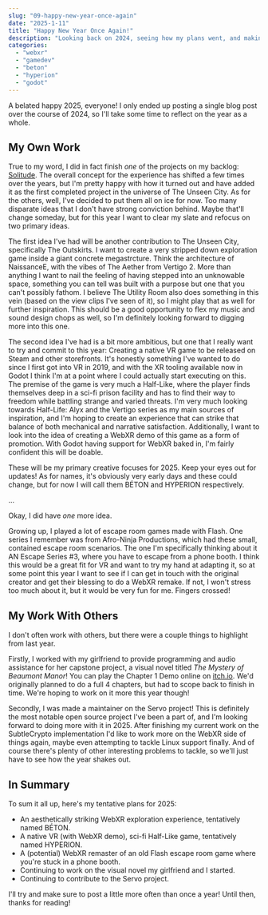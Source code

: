 ```yaml
---
slug: "09-happy-new-year-once-again"
date: "2025-1-11"
title: "Happy New Year Once Again!"
description: "Looking back on 2024, seeing how my plans went, and making a new plan for 2025."
categories:
  - "webxr"
  - "gamedev"
  - "beton"
  - "hyperion"
  - "godot"
---
```


A belated happy 2025, everyone! I only ended up posting a single blog post over the course of 2024, so I'll take some time to reflect on the year as a whole.

## My Own Work

True to my word, I did in fact finish *one* of the projects on my backlog: [Solitude](https://www.theunseen.city/outskirts/solitude/).
The overall concept for the experience has shifted a few times over the years, but I'm pretty happy with how it turned out and have added it as the first completed project in the universe of The Unseen City.
As for the others, well, I've decided to put them all on ice for now. Too many disparate ideas that I don't have strong conviction behind.
Maybe that'll change someday, but for this year I want to clear my slate and refocus on two primary ideas.

The first idea I've had will be another contribution to The Unseen City, specifically The Outskirts.
I want to create a very stripped down exploration game inside a giant concrete megastrcture. Think the architecture of NaissanceE, with the vibes of The Aether from Vertigo 2.
More than anything I want to nail the feeling of having stepped into an unknowable space, something you can tell was built with a purpose but one that you can't possibly  fathom.
I believe The Utility Room also does something in this vein (based on the view clips I've seen of it), so I might play that as well for further inspiration.
This should be a good opportunity to flex my music and sound design chops as well, so I'm definitely looking forward to digging more into this one.

The second idea I've had is a bit more ambitious, but one that I really want to try and commit to this year: Creating a native VR game to be released on Steam and other storefronts.
It's honestly something I've wanted to do since I first got into VR in 2019, and with the XR tooling available now in Godot I think I'm at a point where I could actually start executing on this.
The premise of the game is very much a Half-Like, where the player finds themselves deep in a sci-fi prison facility and has to find their way to freedom while battling strange and varied threats.
I'm very much looking towards Half-Life: Alyx and the Vertigo series as my main sources of inspiration, and I'm hoping to create an experience that can strike that balance of both mechanical and narrative satisfaction.
Additionally, I want to look into the idea of creating a WebXR demo of this game as a form of promotion. With Godot having support for WebXR baked in, I'm fairly confident this will be doable.

These will be my primary creative focuses for 2025. Keep your eyes out for updates! As for names, it's obviously very early days and these could change, but for now I will call them BÉTON and HYPERION respectively.

...

Okay, I did have *one* more idea.

Growing up, I played a lot of escape room games made with Flash. One series I remember was from Afro-Ninja Productions, which had these small, contained escape room scenarios.
The one I'm specifically thinking about it AN Escape Series #3, where you have to escape from a phone booth. I think this would be a great fit for VR and want to try my hand at adapting it, so at some point this year I want to see if I can get in touch with the original creator and get their blessing to do a WebXR remake.
If not, I won't stress too much about it, but it would be very fun for me. Fingers crossed!

## My Work With Others

I don't often work with others, but there were a couple things to highlight from last year.

Firstly, I worked with my girlfriend to provide programming and audio assistance for her capstone project, a visual novel titled *The Mystery of Beaumont Manor*! You can play the Chapter 1 Demo online on [itch.io](https://beaumontmanor.itch.io/the-mystery-of-beaumont-manor). We'd originally planned to do a full 4 chapters, but had to scope back to finish in time. We're hoping to work on it more this year though!

Secondly, I was made a maintainer on the Servo project! This is definitely the most notable open source project I've been a part of, and I'm looking forward to doing more with it in 2025. After finishing my current work on the SubtleCrypto implementation I'd like to work more on the WebXR side of things again, maybe even attempting to tackle Linux support finally. And of course there's plenty of other interesting problems to tackle, so we'll just have to see how the year shakes out.

## In Summary

To sum it all up, here's my tentative plans for 2025:

- An aesthetically striking WebXR exploration experience, tentatively named BÉTON.
- A native VR (with WebXR demo), sci-fi Half-Like game, tentatively named HYPERION.
- A (potential) WebXR remaster of an old Flash escape room game where you're stuck in a phone booth.
- Continuing to work on the visual novel my girlfriend and I started.
- Continuing to contribute to the Servo project.

I'll try and make sure to post a little more often than once a year! Until then, thanks for reading!
